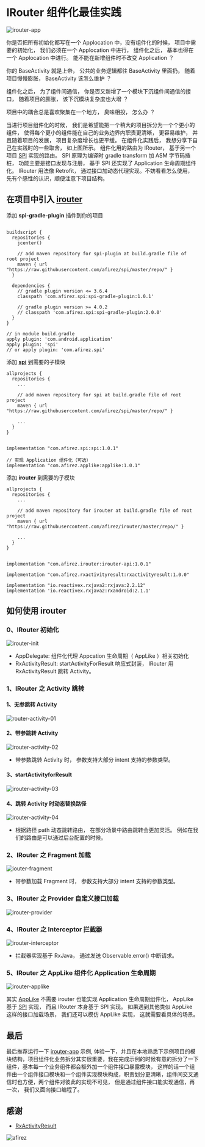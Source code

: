 # IRouter 组件化最佳实践
![irouter-app](https://raw.githubusercontent.com/afirez/images/master/vscode/README_CN-irouter-app.png)

你是否把所有初始化都写在一个 Applocation 中，没有组件化的时候， 项目中需要的初始化， 我们必须在一个 Applocation 中进行， 组件化之后， 基本也得在一个 Applocation 中进行。 能不能在新增组件时不改变 Application ？

你的 BaseActivity 就是上帝， 公共的业务逻辑都往 BaseActivity 里面扔， 随着项目慢慢膨胀， BaseActivity 该怎么维护 ？

组件化之后， 为了组件间通信， 你是否又新增了一个模块下沉组件间通信的接口， 随着项目的膨胀， 该下沉模块复杂度也大增 ？

项目中的耦合总是喜欢聚集在一个地方， 臭味相投， 怎么办 ？

当进行项目组件化的时候， 我们是希望能把一个稍大的项目拆分为一个个更小的组件， 使得每个更小的组件能在自己的业务边界内职责更清晰， 更容易维护， 并且随着项目的发展， 项目复杂度增长也更平缓。 在组件化实践后， 我想分享下自己在实践时的一些取舍， 如上图所示。 组件化用的路由为 IRouter， 基于另一个项目 [SPI](https://github.com/afirez/spi) 实现的路由。 SPI 原理为编译时 gradle transform 加 ASM 字节码插桩， 功能主要是接口发现与注册， 基于 SPI 还实现了 Application 生命周期组件化。 IRouter 用法像 Retrofit， 通过接口加动态代理实现。不妨看看怎么使用， 先有个感性的认识，顺便注意下项目结构。

## 在项目中引入 [irouter](https://github.com/afirez/irouter)

添加 **spi-gradle-plugin** 插件到你的项目

```

buildscript {
  repositories {
    jcenter()

    // add maven repository for spi-plugin at build.gradle file of root project
    maven { url "https://raw.githubusercontent.com/afirez/spi/master/repo/" }
  }

  dependencies {
    // gradle plugin version <= 3.6.4
    classpath 'com.afirez.spi:spi-gradle-plugin:1.0.1'
    
    // gradle plugin version >= 4.0.2
    // classpath 'com.afirez.spi:spi-gradle-plugin:2.0.0'
  }
}

// in module build.gradle
apply plugin: 'com.android.application'
apply plugin: 'spi'
// or apply plugin: 'com.afirez.spi'
```

添加 **[spi](https://github.com/afirez/spi)** 到需要的子模块

```
allprojects {
  repositories {
    ...

    // add maven repository for spi at build.gradle file of root project
    maven { url "https://raw.githubusercontent.com/afirez/spi/master/repo/" }

    ...
  }
}
```


```

implementation "com.afirez.spi:spi:1.0.1"

// 实现 Application 组件化（可选）
implementation "com.afirez.applike:applike:1.0.1"
```

添加 **irouter** 到需要的子模块
```
allprojects {
  repositories {
    ...

    // add maven repository for irouter at build.gradle file of root project
    maven { url "https://raw.githubusercontent.com/afirez/irouter/master/repo/" }

    ...
  }
}
```


```

implementation "com.afirez.irouter:irouter-api:1.0.1"

implementation "com.afirez.rxactivityresult:rxactivityresult:1.0.0"

implementation "io.reactivex.rxjava2:rxjava:2.2.12"
implementation 'io.reactivex.rxjava2:rxandroid:2.1.1'

```

## 如何使用 irouter

### 0、IRouter 初始化

![irouter-init](https://raw.githubusercontent.com/afirez/images/master/vscode/README_CN-irouter-init.png)

- AppDelegate: 组件化代理 Appcation 生命周期（ AppLike ）相关初始化
- RxActivityResult: startActivityForResult 响应式封装， IRouter 用 RxActivityResult 跳转 Activity。

### 1、IRouter 之 Activity 跳转

#### 1、无参跳转 Activity

![router-activity-01](https://raw.githubusercontent.com/afirez/images/master/vscode/README-irouter-activity-01.png)

#### 2、带参跳转 Activity

![irouter-activity-02](https://raw.githubusercontent.com/afirez/images/master/vscode/README-irouter-activity-02.png)

- 带参数跳转 Activity 时， 参数支持大部分 intent 支持的参数类型。

#### 3、startActivityforResult

![irouter-activity-03](https://raw.githubusercontent.com/afirez/images/master/vscode/README-irouter-activity-03.png)

#### 4、跳转 Activity 时动态替换路径

![irouter-activity-04](https://raw.githubusercontent.com/afirez/images/master/vscode/README-irouter-activity-04.png)

- 根据路径 path 动态跳转路由， 在部分场景中路由跳转会更加灵活。 例如在我们的路由是可以通过后台配置的时候。

### 2、IRouter 之 Fragment 加载

![iouter-fragment](https://raw.githubusercontent.com/afirez/images/master/vscode/README-iouter-fragment.png)

- 带参数加载 Fragment 时， 参数支持大部分 intent 支持的参数类型。

### 3、IRouter 之 Provider 自定义接口加载

![irouter-provider](https://raw.githubusercontent.com/afirez/images/master/vscode/README-irouter-provider.png)

### 4、IRouter 之 Interceptor 拦截器

![irouter-interceptor](https://raw.githubusercontent.com/afirez/images/master/vscode/README-irouter-interceptor.png)

- 拦截器实现基于 RxJava， 通过发送 Observable.error() 中断请求。

### 5、IRouter 之 AppLike 组件化 Application 生命周期

![irouter-applike](https://raw.githubusercontent.com/afirez/images/master/vscode/README_CN-irouter-applike.png)

 其实 [AppLike](https://github.com/afirez/spi) 不需要 irouter 也能实现 Application 生命周期组件化， AppLike 基于 [SPI](https://github.com/afirez/spi) 实现， 而且 IRouter 本身基于 SPI 实现。 如果遇到其他类似 AppLike 这样的接口加载场景， 我们还可以模仿 AppLike 实现， 这就需要看具体的场景。

## 最后

最后推荐运行一下 [irouter-app](https://github.com/afirez/irouter) 示例, 体验一下，并且在本地熟悉下示例项目的模块结构，项目组件化业务拆分其实很重要，我在完成示例的时候有意的拆分了一下组件，基本每一个业务组件都会额外加一个组件接口暴露模块， 这样的话一个组件由一个组件接口模块和一个组件实现模块构成，职责划分更清晰，组件间交叉通信时也方便，两个组件对彼此的实现不可见， 但是通过组件接口能实现通信，再一次， 我们又面向接口编程了。

## 感谢

- [RxActivityResult](https://github.com/VictorAlbertos/RxActivityResult)

![afirez](https://raw.githubusercontent.com/afirez/images/master/vscode/README_CN-afirez-200.jpg)
